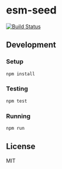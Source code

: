 # esm-seed

[![Build Status](https://travis-ci.org/divanvisagie/esm-seed.svg?branch=master)](https://travis-ci.org/divanvisagie/esm-seed)

## Development

### Setup
```bash
npm install
```

### Testing

```bash
npm test
```

### Running
```bash
npm run
```
## License
MIT
